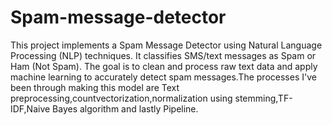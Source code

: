 # Spam-message-detector
This project implements a Spam Message Detector using Natural Language Processing (NLP) techniques. It classifies SMS/text messages as Spam or Ham (Not Spam). The goal is to clean and process raw text data and apply machine learning to accurately detect spam messages.The processes I've been through making this model are Text preprocessing,countvectorization,normalization using stemming,TF-IDF,Naive Bayes algorithm and lastly Pipeline.
